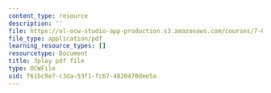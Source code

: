 ```yaml
---
content_type: resource
description: ''
file: https://ol-ocw-studio-app-production.s3.amazonaws.com/courses/7-01sc-fundamentals-of-biology-fall-2011/f61bc9e7c3da53f1fc674820470dee5a_DRBREvFL19g.pdf
file_type: application/pdf
learning_resource_types: []
resourcetype: Document
title: 3play pdf file
type: OCWFile
uid: f61bc9e7-c3da-53f1-fc67-4820470dee5a
---
```

